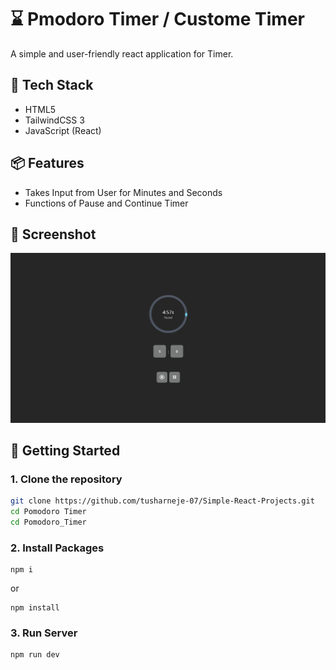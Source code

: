 # ⌛ Pmodoro Timer / Custome Timer

A simple and user-friendly react application for Timer.


## 🧰 Tech Stack

- HTML5
- TailwindCSS 3
- JavaScript (React)

## 📦 Features

- Takes Input from User for Minutes and Seconds
- Functions of Pause and Continue Timer

## 📸 Screenshot

![Currency Converter UI](./ss.png)


## 🚀 Getting Started

### 1. Clone the repository

```bash
git clone https://github.com/tusharneje-07/Simple-React-Projects.git
cd Pomodoro Timer
cd Pomodoro_Timer
````

### 2. Install Packages
```npm
npm i
```
or
```npm
npm install
```
### 3. Run Server
```npm
npm run dev
```

